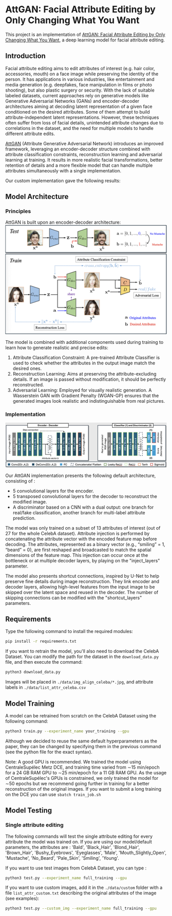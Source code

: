 # AttGAN: Facial Attribute Editing by Only Changing What You Want
This project is an implementation of [AttGAN: Facial Attribute Editing by Only Changing What You Want](https://arxiv.org/abs/1711.10678), a deep learning model for facial attribute editing. 


## Introduction
Facial attribute editing aims to edit attributes of interest (e.g. hair color, accessories, mouth) on a face image while preserving the identity of the person. It has applications in various industries, like entertainment and media generation (e.g. deepfakes, face manipulation in films or photo shooting), but also plastic surgery or security. 
With the lack of suitable labeled datasets, current approaches rely on generative models like Generative Adversarial Networks (GANs) and encoder-decoder architectures aiming at decoding latent representation of a given face conditioned on the desired attributes. Some of them attempt to build attribute-independent latent representations. However, these techniques often suffer from loss of facial details, unintended attribute changes due to correlations in the dataset, and the need for multiple models to handle different attribute edits.

[AttGAN](https://arxiv.org/abs/1711.10678) (Attribute Generative Adversarial Network) introduces an improved framework, leveraging an encoder-decoder structure combined with attribute classification constraints, reconstruction learning and adversarial learning at training. It results in more realistic facial transformations, better retention of details and a more flexible model that can handle multiple attributes simultaneously with a single implementation.

Our custom implementation gave the following results:


## Model Architecture

### Principles

AttGAN is built upon an encoder-decoder architecture:
![](model_overview.png)

The model is combined with additional components used during training to learn how to generate realistic and precise edits: 
1) Attribute Classification Constraint: A pre-trained Attribute Classifier is used to check whether the attributes in the output image match the desired ones.
2) Reconstruction Learning: Aims at preserving the attribute-excluding details. If an image is passed without modification, it should be perfectly reconstructed.
3) Adversarial Learning: Employed for visually realistic generation. A Wasserstein GAN with Gradient Penalty (WGAN-GP) ensures that the generated images look realistic and indistinguishable from real pictures.

### Implementation

![](architecture.png)

Our AttGAN implementation presents the following default architecture, consisting of :
- 5 convolutional layers for the encoder.
- 5 transposed convolutional layers	for the decoder to reconstruct the modified image.
- A discriminator based on a CNN with a dual output: one branch for real/fake classification, another branch for multi-label attribute prediction.

The model was only trained on a subset of 13 attributes of interest (out of 27 for the whole CelebA dataset). Attribute injection is performed by concatenating the attribute vector with the encoded feature map before decoding. The attributes, represented as a binary vector (e.g., “smiling” = 1, “beard” = 0), are first reshaped and broadcasted to match the spatial dimensions of the feature map. This injection can occur once at the bottleneck or at multiple decoder layers, by playing on the "inject_layers" parameter.

The model also presents shortcut connections, inspired by U-Net to help preserve fine details during image reconstruction. They link encoder and decoder layers, allowing high-level features from the input image to be skipped over the latent space and reused in the decoder. The number of skipping connections can be modified with the "shortcut_layers" parameters.

## Requirements

Type the following command to install the required modules:
```bash
pip install -r requirements.txt
```

If you want to retrain the model, you'll also need to download the CelebA Dataset. You can modify the path for the dataset in the `download_data.py` file, and then execute the command:
```bash
python3 download_data.py
```
Images will be placed in `./data/img_align_celeba/*.jpg`, and attribute labels in `./data/list_attr_celeba.csv`

## Model Training

A model can be retrained from scratch on the CelebA Dataset using the following command:
```bash
python3 train.py --experiment_name your_training --gpu
```
Although we decided to reuse the same default hyperparameters as the paper, they can be changed by specifying them in the previous command (see the python file for the exact syntax).

Note: A good GPU is recommended. We trained the model using CentraleSupélec Metz DCE, and training time varied from ∼15 min/epoch for a 24 GB RAM GPU to ∼25 min/epoch for a 11 GB RAM GPU. As the usage of CentraleSupélec's GPUs is constrained, we only trained the model for ∼50 epochs but we recommend going further in training for a better reconstruction of the original images. If you want to submit a long training on the DCE you can use `sbatch train_job.sh`

## Model Testing

### Single attribute editing
The following commands will test the single attribute editing for every attribute the model was trained on. If you are using our model/default parameters, the attributes are : 
'Bald', 'Black_Hair', 'Blond_Hair', 'Brown_Hair', 'Bushy_Eyebrows', 'Eyeglasses', 'Male', 'Mouth_Slightly_Open', 'Mustache', 'No_Beard', 'Pale_Skin', 'Smiling', 'Young'.

If you want to use test images from CelebA Dataset, you can type :
 ```bash
python3 test.py --experiment_name full_training --gpu
```

If you want to use custom images, add it in the `./data/custom` folder with a file `list_attr_custom.txt` describing the original attributes of the image (see examples):
 ```bash
python3 test.py --custom_img --experiment_name full_training --gpu
```
